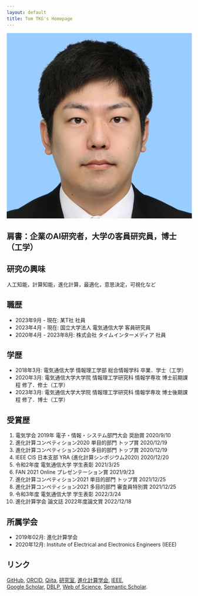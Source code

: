 ```yaml
---
layout: default
title: Tom TKG's Homepage
---
```


<img class="profile-picture" src="myface.jpg">

## 肩書：企業のAI研究者，大学の客員研究員，博士（工学）

## 研究の興味
人工知能，計算知能，進化計算，最適化，意思決定，可視化など

## 職歴
* 2023年9月 - 現在: 某T社 社員
* 2023年4月 - 現在: 国立大学法人 電気通信大学 客員研究員
* 2020年4月 - 2023年8月: 株式会社 タイムインターメディア 社員

## 学歴
* 2018年3月: 電気通信大学 情報理工学部 総合情報学科 卒業．学士（工学）
* 2020年3月: 電気通信大学大学院 情報理工学研究科 情報学専攻 博士前期課程 修了．修士（工学）
* 2023年3月: 電気通信大学大学院 情報理工学研究科 情報学専攻 博士後期課程 修了．博士（工学）

## 受賞歴
1. 電気学会 2019年 電子・情報・システム部門大会 奨励賞 2020/9/10
1. 進化計算コンペティション2020 単目的部門 トップ賞 2020/12/19
1. 進化計算コンペティション2020 多目的部門 トップ賞 2020/12/19
1. IEEE CIS 日本支部 YRA (進化計算シンポジウム2020) 2020/12/20
1. 令和2年度 電気通信大学 学生表彰 2021/3/25
1. FAN 2021 Online プレゼンテーション賞 2021/9/23
1. 進化計算コンペティション2021 単目的部門 トップ賞 2021/12/25
1. 進化計算コンペティション2021 多目的部門 審査員特別賞 2021/12/25
1. 令和3年度 電気通信大学 学生表彰 2022/3/24
1. 進化計算学会 論文誌 2022年度論文賞 2022/12/18 

## 所属学会
* 2019年02月: 進化計算学会
* 2020年12月: Institute of Electrical and Electronics Engineers (IEEE) 

## リンク
[GitHub](https://github.com/tomtkg), [ORCID](https://orcid.org/0000-0003-3748-9797), [Qiita](https://qiita.com/tomtkg), [研究室](https://nic.lab.uec.ac.jp/index.php/tomoakitakagi), [進化計算学会](http://www.jpnsec.org), [IEEE](https://ieee-collabratec.ieee.org/app/p/tomtkg),  
[Google Scholar](https://scholar.google.co.jp/citations?user=jsYC8NMAAAAJ), [DBLP](https://dblp.uni-trier.de/pers/hd/t/Takagi:Tomoaki), [Web of Science](https://www.webofscience.com/wos/author/record/AAF-1794-2021), [Semantic Scholar](https://www.semanticscholar.org/author/94460343).
